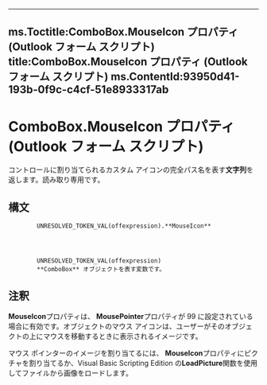 

---
ms.Toctitle:ComboBox.MouseIcon プロパティ (Outlook フォーム スクリプト)
title:ComboBox.MouseIcon プロパティ (Outlook フォーム スクリプト)
ms.ContentId:93950d41-193b-0f9c-c4cf-51e8933317ab
---
# ComboBox.MouseIcon プロパティ (Outlook フォーム スクリプト)




コントロールに割り当てられるカスタム アイコンの完全パス名を表す**文字列**を返します。読み取り専用です。

## 構文

            UNRESOLVED_TOKEN_VAL(offexpression).**MouseIcon**




            UNRESOLVED_TOKEN_VAL(offexpression)
            **ComboBox** オブジェクトを表す変数です。



## 注釈
**MouseIcon**プロパティは、 **MousePointer**プロパティが 99 に設定されている場合に有効です。オブジェクトのマウス アイコンは、ユーザーがそのオブジェクトの上にマウスを移動するときに表示されるイメージです。



マウス ポインターのイメージを割り当てるには、 **MouseIcon**プロパティにピクチャを割り当てるか、Visual Basic Scripting Edition の**LoadPicture**関数を使用してファイルから画像をロードします。




